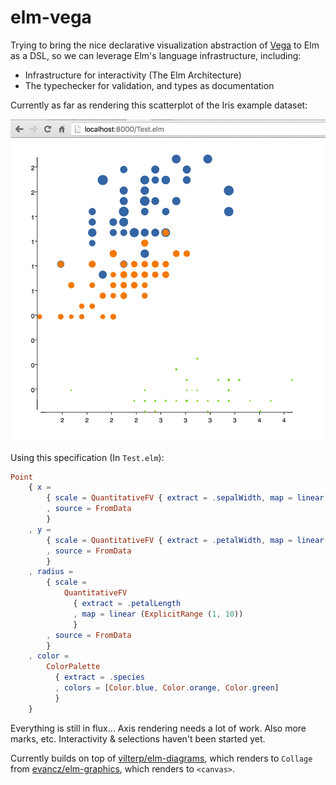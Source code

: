 # elm-vega

Trying to bring the nice declarative visualization abstraction of [Vega](https://vega.github.io/) to Elm as a DSL, so we can leverage Elm's language infrastructure, including:

- Infrastructure for interactivity (The Elm Architecture)
- The typechecker for validation, and types as documentation

Currently as far as rendering this scatterplot of the Iris example dataset:

![image](test.png)

Using this specification (In `Test.elm`):

```elm
Point
    { x =
        { scale = QuantitativeFV { extract = .sepalWidth, map = linear Width }
        , source = FromData
        }
    , y =
        { scale = QuantitativeFV { extract = .petalWidth, map = linear Height }
        , source = FromData
        }
    , radius =
        { scale =
            QuantitativeFV
              { extract = .petalLength
              , map = linear (ExplicitRange (1, 10))
              }
        , source = FromData
        }
    , color =
        ColorPalette
          { extract = .species
          , colors = [Color.blue, Color.orange, Color.green]
          }
    }
```


Everything is still in flux... Axis rendering needs a lot of work. Also more marks, etc. Interactivity & selections haven't been started yet.

Currently builds on top of [vilterp/elm-diagrams](https://github.com/vilterp/elm-diagrams), which renders to `Collage` from [evancz/elm-graphics](https://github.com/evancz/elm-graphics), which renders to `<canvas>`.
